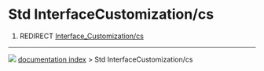 # Std InterfaceCustomization/cs
1.  REDIRECT [Interface_Customization/cs](Interface_Customization/cs.md)



---
![](images/Right_arrow.png) [documentation index](../README.md) > Std InterfaceCustomization/cs
